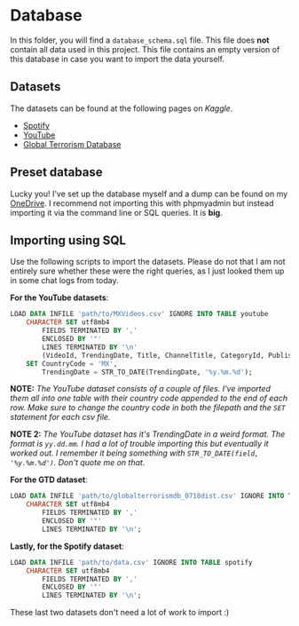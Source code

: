 # Database
In this folder, you will find a `database_schema.sql` file. This file does **not** contain all data used in this project. This file contains an empty version of this database in case you want to import the data yourself.

## Datasets
The datasets can be found at the following pages on *Kaggle*.
- [Spotify](https://www.kaggle.com/edumucelli/spotifys-worldwide-daily-song-ranking)
- [YouTube](https://www.kaggle.com/datasnaek/youtube-new)
- [Global Terrorism Database](https://www.kaggle.com/START-UMD/gtd)

## Preset database
Lucky you! I've set up the database myself and a dump can be found on my [OneDrive](https://newuniversity-my.sharepoint.com/:u:/g/personal/ryan_de_jonge_student_nhlstenden_com/Ee6t_UjXR7VKoG89icNRFwoBll7kllj1FewMUNaHtzY_9A?e=0cYXSX). I recommend not importing this with phpmyadmin but instead importing it via the command line or SQL queries. It is **big**.

## Importing using SQL
Use the following scripts to import the datasets. Please do not that I am not entirely sure whether these were the right queries, as I just looked them up in some chat logs from today.

**For the YouTube datasets**:
```sql
LOAD DATA INFILE 'path/to/MXVideos.csv' IGNORE INTO TABLE youtube
    CHARACTER SET utf8mb4
        FIELDS TERMINATED BY ','
        ENCLOSED BY '"'
        LINES TERMINATED BY '\n'
        (VideoId, TrendingDate, Title, ChannelTitle, CategoryId, PublishTime, Tags, Views, Likes, Dislikes, CommentCount, ThumbnailLink, CommentsDisabled, RatingsDisabled, VideoErrorOrRemoved, Description)
    SET CountryCode = 'MX',
        TrendingDate = STR_TO_DATE(TrendingDate, '%y.%m.%d');
```
**NOTE:** *The YouTube dataset consists of a couple of files. I've imported them all into one table with their country code appended to the end of each row. Make sure to change the country code in both the filepath and the `SET` statement for each csv file.*

**NOTE 2:** *The YouTube dataset has it's TrendingDate in a weird format. The format is `yy.dd.mm`. I had a lot of trouble importing this but eventually it worked out. I remember it being something with `STR_TO_DATE(field, '%y.%m.%d')`. Don't quote me on that.*

**For the GTD dataset**:
```sql
LOAD DATA INFILE 'path/to/globalterrorismdb_0718dist.csv' IGNORE INTO TABLE gtd
    CHARACTER SET utf8mb4
        FIELDS TERMINATED BY ','
        ENCLOSED BY '"'
        LINES TERMINATED BY '\n';
```

**Lastly, for the Spotify dataset**:
```sql
LOAD DATA INFILE 'path/to/data.csv' IGNORE INTO TABLE spotify
    CHARACTER SET utf8mb4
        FIELDS TERMINATED BY ','
        ENCLOSED BY '"'
        LINES TERMINATED BY '\n';
```
These last two datasets don't need a lot of work to import :)